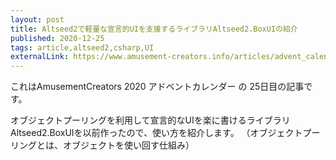 ```yaml
---
layout: post
title: Altseed2で軽量な宣言的UIを支援するライブラリAltseed2.BoxUIの紹介
published: 2020-12-25
tags: article,altseed2,csharp,UI
externalLink: https://www.amusement-creators.info/articles/advent_calendar/2020/25/
---
```


これはAmusementCreators 2020 アドベントカレンダー の 25日目の記事です。

オブジェクトプーリングを利用して宣言的なUIを楽に書けるライブラリAltseed2.BoxUIを以前作ったので、使い方を紹介します。
（オブジェクトプーリングとは、オブジェクトを使い回す仕組み）
